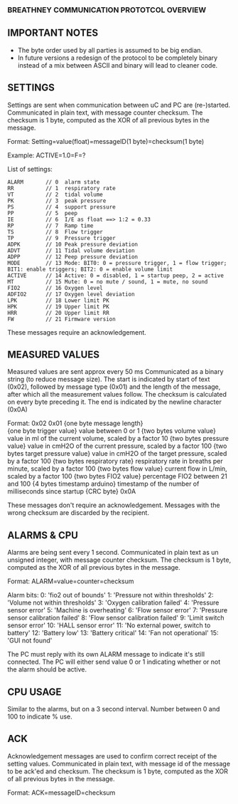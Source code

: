 ### BREATHNEY COMMUNICATION PROTOTCOL OVERVIEW

## IMPORTANT NOTES

- The byte order used by all parties is assumed to be big endian.
- In future versions a redesign of the protocol to be completely binary instead of a mix between ASCII and binary will lead to cleaner code.

## SETTINGS

Settings are sent when communication between uC and PC are (re-)started.
Communicated in plain text, with message counter checksum.
The checksum is 1 byte, computed as the XOR of all previous bytes in the message.

Format: 
	Setting=value(float)=messageID(1 byte)=checksum(1 byte) 
	
Example: 
	ACTIVE=1.0=F=?

List of settings:

	ALARM		// 0  alarm state
	RR          // 1  respiratory rate
	VT          // 2  tidal volume
	PK          // 3  peak pressure
	PS          // 4  support pressure
	PP          // 5  peep
	IE          // 6  I/E as float ==> 1:2 = 0.33
	RP          // 7  Ramp time
	TS          // 8  Flow trigger
	TP          // 9  Pressure trigger
	ADPK        // 10 Peak pressure deviation
	ADVT        // 11 Tidal volume deviation
	ADPP        // 12 Peep pressure deviation
	MODE        // 13 Mode: BIT0: 0 = pressure trigger, 1 = flow trigger; BIT1: enable triggers; BIT2: 0 = enable volume limit
	ACTIVE      // 14 Active: 0 = disabled, 1 = startup peep, 2 = active
	MT          // 15 Mute: 0 = no mute / sound, 1 = mute, no sound
	FIO2        // 16 Oxygen level
	ADFIO2		// 17 Oxygen level deviation
	LPK			// 18 Lower limit PK
	HPK			// 19 Upper limit PK
	HRR			// 20 Upper limit RR
	FW          // 21 Firmware version
	
These messages require an acknowledgement.
	
## MEASURED VALUES

Measured values are sent approx every 50 ms
Communicated as a binary string (to reduce message size).
The start is indicated by start of text (0x02), followed by message type (0x01) and the length of the message, after which all the measurement values follow.
The checksum is calculated on every byte preceding it.
The end is indicated by the newline character (0x0A)

Format:
  0x02 
  0x01 
  {one byte message length}           
  {one byte trigger value}            value between 0 or 1
  {two bytes volume value}            value in ml of the current volume, scaled by a factor 10
  {two bytes pressure value}          value in cmH2O of the current pressure, scaled by a factor 100
  {two bytes target pressure value}   value in cmH2O of the target pressure, scaled by a factor 100
  {two bytes respiratory rate}        respiratory rate in breaths per minute, scaled by a factor 100
  {two bytes flow value}              current flow in L/min, scaled by a factor 100
  {two bytes FIO2 value}              percentage FIO2 between 21 and 100
  {4 bytes timestamp arduino}         timestamp of the number of milliseconds since startup
  {CRC byte}
  0x0A
	
These messages don't require an acknowledgement. Messages with the wrong checksum are discarded by the recipient.

## ALARMS & CPU

Alarms are being sent every 1 second. 
Communicated in plain text as un unsigned integer, with message counter checksum.
The checksum is 1 byte, computed as the XOR of all previous bytes in the message.

Format:
	ALARM=value=counter=checksum
	
Alarm bits:
	0:  'fio2 out of bounds'
    1:  'Pressure not within thresholds'
    2:  'Volume not within thresholds'
    3:  'Oxygen calibration failed'
    4:  'Pressure sensor error'
    5:  'Machine is overheating'
    6:  'Flow sensor error'
    7:  'Pressure sensor calibration failed'
    8:  'Flow sensor calibration failed'
    9:  'Limit switch sensor error'
    10: 'HALL sensor error'
    11: 'No external power, switch to battery'
    12: 'Battery low'
    13: 'Battery critical'
    14: 'Fan not operational'
    15: 'GUI not found'
    
The PC must reply with its own ALARM message to indicate it's still connected. The PC will either send value 0 or 1 indicating whether or not the alarm should be active.

## CPU USAGE

Similar to the alarms, but on a 3 second interval.
Number between 0 and 100 to indicate % use.

## ACK

Acknowledgement messages are used to confirm correct receipt of the setting values.
Communicated in plain text, with message id of the message to be ack'ed and checksum.
The checksum is 1 byte, computed as the XOR of all previous bytes in the message.

Format:
	ACK=messageID=checksum
